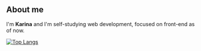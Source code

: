 ## About me
I'm **Karina** and I'm self-studying web development, focused on front-end as of now.

[![Top Langs](https://github-readme-stats.vercel.app/api/top-langs/?username=akarinaa&layout=compact&show_icons=true&theme=radical)](https://github.com/anuraghazra/github-readme-stats)
